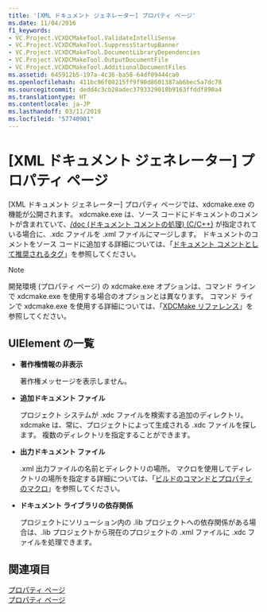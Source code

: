 ```yaml
---
title: '[XML ドキュメント ジェネレーター] プロパティ ページ'
ms.date: 11/04/2016
f1_keywords:
- VC.Project.VCXDCMakeTool.ValidateIntelliSense
- VC.Project.VCXDCMakeTool.SuppressStartupBanner
- VC.Project.VCXDCMakeTool.DocumentLibraryDependencies
- VC.Project.VCXDCMakeTool.OutputDocumentFile
- VC.Project.VCXDCMakeTool.AdditionalDocumentFiles
ms.assetid: 645912b5-197a-4c36-ba58-64df09444ca0
ms.openlocfilehash: 411bc96f00215ff9f90d8601387ab6bec5a7dc78
ms.sourcegitcommit: dedd4c3cb28adec3793329018b9163ffddf890a4
ms.translationtype: HT
ms.contentlocale: ja-JP
ms.lasthandoff: 03/11/2019
ms.locfileid: "57740901"
---
```

# <a name="xml-document-generator-tool-property-pages"></a>[XML ドキュメント ジェネレーター] プロパティ ページ

[XML ドキュメント ジェネレーター] プロパティ ページでは、xdcmake.exe の機能が公開されます。 xdcmake.exe は、ソース コードにドキュメントのコメントが含まれていて、[/doc (ドキュメント コメントの処理) (C/C++)](../build/reference/doc-process-documentation-comments-c-cpp.md) が指定されている場合に、.xdc ファイルを .xml ファイルにマージします。 ドキュメントのコメントをソース コードに追加する詳細については、「[ドキュメント コメントとして推奨されるタグ](../ide/recommended-tags-for-documentation-comments-visual-cpp.md)」を参照してください。

> [!NOTE]
>  開発環境 (プロパティ ページ) の xdcmake.exe オプションは、コマンド ラインで xdcmake.exe を使用する場合のオプションとは異なります。 コマンド ラインで xdcmake.exe を使用する詳細については、「[XDCMake リファレンス](../ide/xdcmake-reference.md)」を参照してください。

## <a name="uielement-list"></a>UIElement の一覧

- **著作権情報の非表示**

   著作権メッセージを表示しません。

- **追加ドキュメント ファイル**

   プロジェクト システムが .xdc ファイルを検索する追加のディレクトリ。 xdcmake は、常に、プロジェクトによって生成される .xdc ファイルを探します。 複数のディレクトリを指定することができます。

- **出力ドキュメント ファイル**

   .xml 出力ファイルの名前とディレクトリの場所。 マクロを使用してディレクトリの場所を指定する詳細については、「[ビルドのコマンドとプロパティのマクロ](../ide/common-macros-for-build-commands-and-properties.md)」を参照してください。

- **ドキュメント ライブラリの依存関係**

   プロジェクトにソリューション内の .lib プロジェクトへの依存関係がある場合は、.lib プロジェクトから現在のプロジェクトの .xml ファイルに .xdc ファイルを処理できます。

## <a name="see-also"></a>関連項目

[プロパティ ページ](../ide/property-pages-visual-cpp.md)<br>
[プロパティ ページ](../ide/property-pages-visual-cpp.md)
